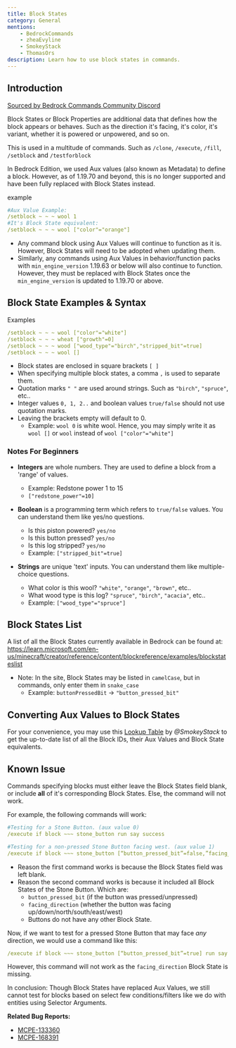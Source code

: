 ```yaml
---
title: Block States
category: General
mentions:
    - BedrockCommands
    - zheaEvyline
    - SmokeyStack
    - ThomasOrs
description: Learn how to use block states in commands.
---
```


## Introduction

[Sourced by Bedrock Commands Community Discord](https://discord.gg/SYstTYx5G5)

Block States or Block Properties are additional data that defines how the block appears or behaves. Such as the direction it's facing, it's color, it's variant, whether it is powered or unpowered, and so on.

This is used in a multitude of commands. Such as `/clone`, `/execute`, `/fill`, `/setblock` and `/testforblock`

In Bedrock Edition, we used Aux values (also known as Metadata) to define a block. However, as of 1.19.70 and beyond, this is no longer supported and have been fully replaced with Block States instead.

<CodeHeader>example</CodeHeader>

```yaml
#Aux Value Example:
/setblock ~ ~ ~ wool 1
#It's Block State equivalent:
/setblock ~ ~ ~ wool ["color"="orange"]
```

- Any command block using Aux Values will continue to function as it is. However, Block States will need to be adopted when updating them.
- Similarly, any commands using Aux Values in behavior/function packs with `min_engine_version` 1.19.63 or below will also continue to function. However, they must be replaced with Block States once the `min_engine_version` is updated to 1.19.70 or above.

## Block State Examples & Syntax

<CodeHeader>Examples</CodeHeader>

```yaml
/setblock ~ ~ ~ wool ["color"="white"]
/setblock ~ ~ ~ wheat ["growth"=0]
/setblock ~ ~ ~ wood ["wood_type"="birch","stripped_bit"=true]
/setblock ~ ~ ~ wool []
```

- Block states are enclosed in square brackets ` [ ] `
- When specifying multiple block states, a comma ` , ` is used to separate them.
- Quotation marks ` " " ` are used around strings. Such as `"birch"`, `"spruce"`, etc..
- Integer values `0, 1, 2..` and boolean values `true/false` should not use quotation marks.
- Leaving the brackets empty will default to 0.
    - Example: `wool 0` is white wool. Hence, you may simply write it as `wool []` or `wool` instead of `wool ["color"="white"]`

### Notes For Beginners

- **Integers** are whole numbers. They are used to define a block from a 'range' of values.
    - Example: Redstone power 1 to 15
    - `["redstone_power"=10]`

- **Boolean** is a programming term which refers to `true/false` values. You can understand them like yes/no questions.
    - Is this piston powered? `yes/no`
    - Is this button pressed? `yes/no`
    - Is this log stripped? `yes/no`
    - Example: `["stripped_bit"=true]`

- **Strings** are unique 'text' inputs. You can understand them like multiple-choice questions.
    - What color is this wool? `"white"`, `"orange"`, `"brown"`, etc..
    - What wood type is this log? `"spruce"`, `"birch"`, `"acacia"`, etc..
    - Example: `["wood_type"="spruce"]`
 
 
## Block States List

A list of all the Block States currently available in Bedrock can be found at:
https://learn.microsoft.com/en-us/minecraft/creator/reference/content/blockreference/examples/blockstateslist

- Note: In the site, Block States may be listed in `camelCase`, but in commands, only enter them in `snake_case`
    - Example: `buttonPressedBit` → `"button_pressed_bit"`

## Converting Aux Values to Block States

For your convenience, you may use this [Lookup Table](https://auxval-to-blockstates.netlify.app/) by *@SmokeyStack* to get the up-to-date list of all the Block IDs, their Aux Values and Block State equivalents.

## Known Issue

Commands specifying blocks must either leave the Block States field blank, or include **all** of it's corresponding Block States. Else, the command will not work.

For example, the following commands will work:
<CodeHeader></CodeHeader>

```yaml
#Testing for a Stone Button. (aux value 0)
/execute if block ~~~ stone_button run say success

#Testing for a non-pressed Stone Button facing west. (aux value 1)
/execute if block ~~~ stone_button [“button_pressed_bit”=false,”facing_direction”=1] run say success
```

- Reason the first command works is because the Block States field was left blank.
- Reason the second command works is because it included all Block States of the Stone Button. Which are:
    - `button_pressed_bit` (if the button was pressed/unpressed)
    - `facing_direction` (whether the button was facing up/down/north/south/east/west)
    - Buttons do not have any other Block State.

Now, if we want to test for a pressed Stone Button that may face *any* direction, we would use a command like this:
<CodeHeader></CodeHeader>

```yaml
/execute if block ~~~ stone_button [“button_pressed_bit”=true] run say success
```

However, this command will not work as the `facing_direction` Block State is missing.

In conclusion: Though Block States have replaced Aux Values, we still cannot test for blocks based on select few conditions/filters like we do with entities using Selector Arguments.

**Related Bug Reports:**
- [MCPE-133360](https://bugs.mojang.com/browse/MCPE-133360)
- [MCPE-168391](https://bugs.mojang.com/browse/MCPE-168391)

